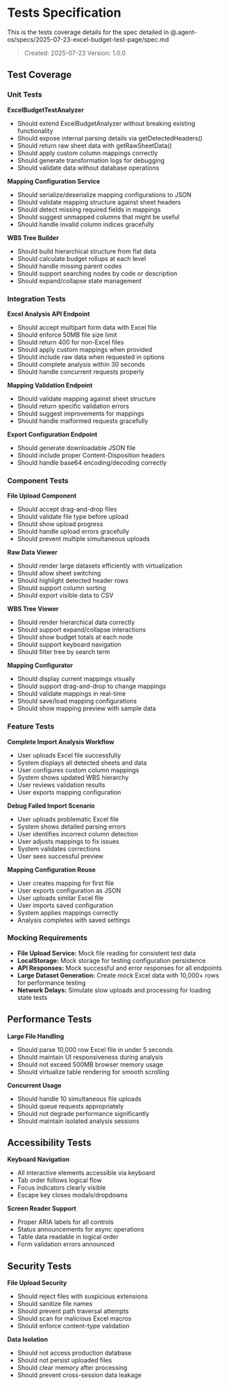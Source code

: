 # Tests Specification

This is the tests coverage details for the spec detailed in @.agent-os/specs/2025-07-23-excel-budget-test-page/spec.md

> Created: 2025-07-23
> Version: 1.0.0

## Test Coverage

### Unit Tests

**ExcelBudgetTestAnalyzer**
- Should extend ExcelBudgetAnalyzer without breaking existing functionality
- Should expose internal parsing details via getDetectedHeaders()
- Should return raw sheet data with getRawSheetData()
- Should apply custom column mappings correctly
- Should generate transformation logs for debugging
- Should validate data without database operations

**Mapping Configuration Service**
- Should serialize/deserialize mapping configurations to JSON
- Should validate mapping structure against sheet headers
- Should detect missing required fields in mappings
- Should suggest unmapped columns that might be useful
- Should handle invalid column indices gracefully

**WBS Tree Builder**
- Should build hierarchical structure from flat data
- Should calculate budget rollups at each level
- Should handle missing parent codes
- Should support searching nodes by code or description
- Should expand/collapse state management

### Integration Tests

**Excel Analysis API Endpoint**
- Should accept multipart form data with Excel file
- Should enforce 50MB file size limit
- Should return 400 for non-Excel files
- Should apply custom mappings when provided
- Should include raw data when requested in options
- Should complete analysis within 30 seconds
- Should handle concurrent requests properly

**Mapping Validation Endpoint**
- Should validate mapping against sheet structure
- Should return specific validation errors
- Should suggest improvements for mappings
- Should handle malformed requests gracefully

**Export Configuration Endpoint**
- Should generate downloadable JSON file
- Should include proper Content-Disposition headers
- Should handle base64 encoding/decoding correctly

### Component Tests

**File Upload Component**
- Should accept drag-and-drop files
- Should validate file type before upload
- Should show upload progress
- Should handle upload errors gracefully
- Should prevent multiple simultaneous uploads

**Raw Data Viewer**
- Should render large datasets efficiently with virtualization
- Should allow sheet switching
- Should highlight detected header rows
- Should support column sorting
- Should export visible data to CSV

**WBS Tree Viewer**
- Should render hierarchical data correctly
- Should support expand/collapse interactions
- Should show budget totals at each node
- Should support keyboard navigation
- Should filter tree by search term

**Mapping Configurator**
- Should display current mappings visually
- Should support drag-and-drop to change mappings
- Should validate mappings in real-time
- Should save/load mapping configurations
- Should show mapping preview with sample data

### Feature Tests

**Complete Import Analysis Workflow**
- User uploads Excel file successfully
- System displays all detected sheets and data
- User configures custom column mappings
- System shows updated WBS hierarchy
- User reviews validation results
- User exports mapping configuration

**Debug Failed Import Scenario**
- User uploads problematic Excel file
- System shows detailed parsing errors
- User identifies incorrect column detection
- User adjusts mappings to fix issues
- System validates corrections
- User sees successful preview

**Mapping Configuration Reuse**
- User creates mapping for first file
- User exports configuration as JSON
- User uploads similar Excel file
- User imports saved configuration
- System applies mappings correctly
- Analysis completes with saved settings

### Mocking Requirements

- **File Upload Service:** Mock file reading for consistent test data
- **LocalStorage:** Mock storage for testing configuration persistence
- **API Responses:** Mock successful and error responses for all endpoints
- **Large Dataset Generation:** Create mock Excel data with 10,000+ rows for performance testing
- **Network Delays:** Simulate slow uploads and processing for loading state tests

## Performance Tests

**Large File Handling**
- Should parse 10,000 row Excel file in under 5 seconds
- Should maintain UI responsiveness during analysis
- Should not exceed 500MB browser memory usage
- Should virtualize table rendering for smooth scrolling

**Concurrent Usage**
- Should handle 10 simultaneous file uploads
- Should queue requests appropriately
- Should not degrade performance significantly
- Should maintain isolated analysis sessions

## Accessibility Tests

**Keyboard Navigation**
- All interactive elements accessible via keyboard
- Tab order follows logical flow
- Focus indicators clearly visible
- Escape key closes modals/dropdowns

**Screen Reader Support**
- Proper ARIA labels for all controls
- Status announcements for async operations
- Table data readable in logical order
- Form validation errors announced

## Security Tests

**File Upload Security**
- Should reject files with suspicious extensions
- Should sanitize file names
- Should prevent path traversal attempts
- Should scan for malicious Excel macros
- Should enforce content-type validation

**Data Isolation**
- Should not access production database
- Should not persist uploaded files
- Should clear memory after processing
- Should prevent cross-session data leakage